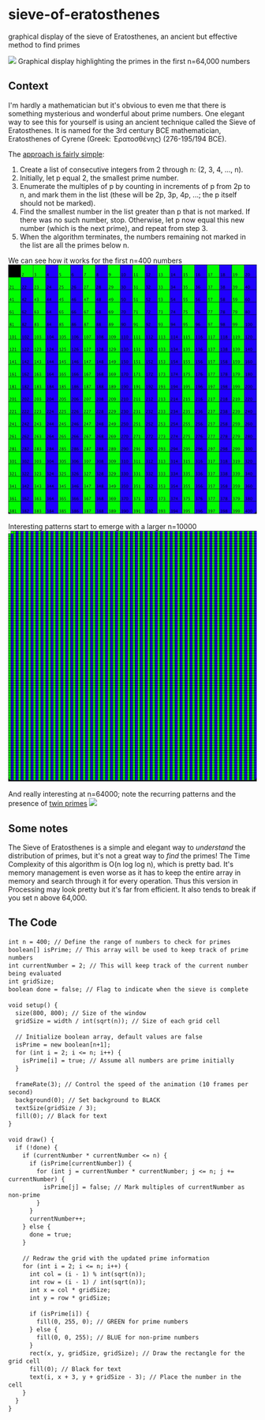 # sieve-of-eratosthenes
graphical display of the sieve of Eratosthenes, an ancient but effective method to find primes

<img src="https://github.com/nickmmark/sieve-of-eratosthenes/blob/main/Sieve_64000.gif">
Graphical display highlighting the primes in the first n=64,000 numbers

## Context
I'm hardly a mathematician but it's obvious to even me that there is something mysterious and wonderful about prime numbers. One elegant way to see this for yourself is using an ancient technique called the Sieve of Eratosthenes. It is named for the 3rd century BCE mathematician, Eratosthenes of Cyrene (Greek: Ἐρατοσθένης) (276-195/194 BCE).

The [approach is fairly simple](https://en.wikipedia.org/wiki/Sieve_of_Eratosthenes):
1. Create a list of consecutive integers from 2 through n: (2, 3, 4, ..., n).
2. Initially, let p equal 2, the smallest prime number.
3. Enumerate the multiples of p by counting in increments of p from 2p to n, and mark them in the list (these will be 2p, 3p, 4p, ...; the p itself should not be marked).
4. Find the smallest number in the list greater than p that is not marked. If there was no such number, stop. Otherwise, let p now equal this new number (which is the next prime), and repeat from step 3.
5. When the algorithm terminates, the numbers remaining not marked in the list are all the primes below n.

We can see how it works for the first n=400 numbers
<img src="https://github.com/nickmmark/sieve-of-eratosthenes/blob/main/Sieve_400.gif">

Interesting patterns start to emerge with a larger n=10000
<img src ="https://github.com/nickmmark/sieve-of-eratosthenes/blob/main/Sieve_10000.gif">

And really interesting at n=64000; note the recurring patterns and the presence of [twin primes](https://en.wikipedia.org/wiki/Twin_prime)
<img src="https://github.com/nickmmark/sieve-of-eratosthenes/blob/main/Sieve_64000.gif">


## Some notes
The Sieve of Eratosthenes is a simple and elegant way to *understand* the distribution of primes, but it's not a great way to *find* the primes! The Time Complexity of this algorithm is O(n log log n), which is pretty bad. It's memory management is even worse as it has to keep the entire array in memory and search through it for every operation. Thus this version in Processing may look pretty but it's far from efficient. It also tends to break if you set n above 64,000.

## The Code
```Processing
int n = 400; // Define the range of numbers to check for primes
boolean[] isPrime; // This array will be used to keep track of prime numbers
int currentNumber = 2; // This will keep track of the current number being evaluated
int gridSize;
boolean done = false; // Flag to indicate when the sieve is complete

void setup() {
  size(800, 800); // Size of the window
  gridSize = width / int(sqrt(n)); // Size of each grid cell
  
  // Initialize boolean array, default values are false
  isPrime = new boolean[n+1];
  for (int i = 2; i <= n; i++) {
    isPrime[i] = true; // Assume all numbers are prime initially
  }
  
  frameRate(3); // Control the speed of the animation (10 frames per second)
  background(0); // Set background to BLACK
  textSize(gridSize / 3);
  fill(0); // Black for text
}

void draw() {
  if (!done) {
    if (currentNumber * currentNumber <= n) {
      if (isPrime[currentNumber]) {
        for (int j = currentNumber * currentNumber; j <= n; j += currentNumber) {
          isPrime[j] = false; // Mark multiples of currentNumber as non-prime
        }
      }
      currentNumber++;
    } else {
      done = true;
    }

    // Redraw the grid with the updated prime information
    for (int i = 2; i <= n; i++) {
      int col = (i - 1) % int(sqrt(n));
      int row = (i - 1) / int(sqrt(n));
      int x = col * gridSize;
      int y = row * gridSize;
      
      if (isPrime[i]) {
        fill(0, 255, 0); // GREEN for prime numbers
      } else {
        fill(0, 0, 255); // BLUE for non-prime numbers
      }
      rect(x, y, gridSize, gridSize); // Draw the rectangle for the grid cell
      fill(0); // Black for text
      text(i, x + 3, y + gridSize - 3); // Place the number in the cell
    }
  }
}

```

